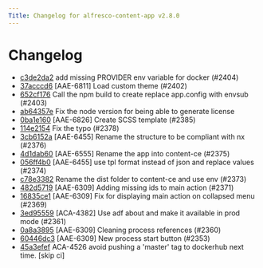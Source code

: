 ```yaml
---
Title: Changelog for alfresco-content-app v2.8.0
---
```


# Changelog

- [c3de2da2](https://github.com/Alfresco/alfresco-content-app/commit/c3de2da2) add missing PROVIDER env variable for docker (#2404)
- [37acccd6](https://github.com/Alfresco/alfresco-content-app/commit/37acccd6) [AAE-6811] Load custom theme (#2402)
- [652cf176](https://github.com/Alfresco/alfresco-content-app/commit/652cf176) Call the npm build to create replace app.config with envsub (#2403)
- [ab64357e](https://github.com/Alfresco/alfresco-content-app/commit/ab64357e) Fix the node version for being able to generate license
- [0ba1e160](https://github.com/Alfresco/alfresco-content-app/commit/0ba1e160) [AAE-6826] Create SCSS template (#2385)
- [114e2154](https://github.com/Alfresco/alfresco-content-app/commit/114e2154) Fix the typo (#2378)
- [3cb6152a](https://github.com/Alfresco/alfresco-content-app/commit/3cb6152a) [AAE-6455] Rename the structure to be compliant with nx (#2376)
- [4d1dab60](https://github.com/Alfresco/alfresco-content-app/commit/4d1dab60) [AAE-6555] Rename the app into content-ce (#2375)
- [056ff4b0](https://github.com/Alfresco/alfresco-content-app/commit/056ff4b0) [AAE-6455] use tpl format instead of json and replace values (#2374)
- [c78e3382](https://github.com/Alfresco/alfresco-content-app/commit/c78e3382) Rename the dist folder to content-ce and use env (#2373)
- [482d5719](https://github.com/Alfresco/alfresco-content-app/commit/482d5719) [AAE-6309] Adding missing ids to main action (#2371)
- [16835ce1](https://github.com/Alfresco/alfresco-content-app/commit/16835ce1) [AAE-6309] Fix for displaying main action on collapsed menu (#2369)
- [3ed95559](https://github.com/Alfresco/alfresco-content-app/commit/3ed95559) [ACA-4382]  Use adf about and make it available in prod mode (#2361)
- [0a8a3895](https://github.com/Alfresco/alfresco-content-app/commit/0a8a3895) [AAE-6309] Cleaning process references (#2360)
- [60446dc3](https://github.com/Alfresco/alfresco-content-app/commit/60446dc3) [AAE-6309] New process start button (#2353)
- [45a3efef](https://github.com/Alfresco/alfresco-content-app/commit/45a3efef) ACA-4526 avoid pushing a &#39;master&#39; tag to dockerhub next time. [skip ci]

